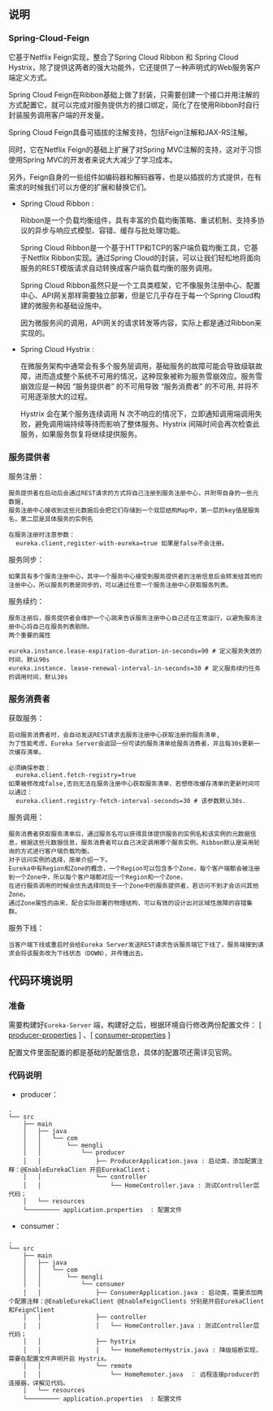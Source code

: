 ## 说明

### Spring-Cloud-Feign

它基于Netflix Feign实现，整合了Spring Cloud Ribbon 和 Spring Cloud Hystrix，除了提供这两者的强大功能外，它还提供了一种声明式的Web服务客户端定义方式。

Spring Cloud Feign在Ribbon基础上做了封装，只需要创建一个接口并用注解的方式配置它，就可以完成对服务提供方的接口绑定，简化了在使用Ribbon时自行封装服务调用客户端的开发量。

Spring Cloud Feign具备可插拔的注解支持，包括Feign注解和JAX-RS注解。

同时，它在Netflix Feign的基础上扩展了对Spring MVC注解的支持，这对于习惯使用Spring MVC的开发者来说大大减少了学习成本。

另外，Feign自身的一些组件如编码器和解码器等，也是以插拔的方式提供，在有需求的时候我们可以方便的扩展和替换它们。

- Spring Cloud Ribbon :
  
  Ribbon是一个负载均衡组件，具有丰富的负载均衡策略、重试机制、支持多协议的异步与响应式模型、容错、缓存与批处理功能。
  
  Spring Cloud Ribbon是一个基于HTTP和TCP的客户端负载均衡工具，它基于Netflix Ribbon实现。通过Spring Cloud的封装，可以让我们轻松地将面向服务的REST模版请求自动转换成客户端负载均衡的服务调用。
  
  Spring Cloud Ribbon虽然只是一个工具类框架，它不像服务注册中心、配置中心、API网关那样需要独立部署，但是它几乎存在于每一个Spring Cloud构建的微服务和基础设施中。
  
  因为微服务间的调用，API网关的请求转发等内容，实际上都是通过Ribbon来实现的。
  
- Spring Cloud Hystrix :
  
  在微服务架构中通常会有多个服务层调用，基础服务的故障可能会导致级联故障，进而造成整个系统不可用的情况，这种现象被称为服务雪崩效应。服务雪崩效应是一种因 “服务提供者” 的不可用导致 “服务消费者” 的不可用, 并将不可用逐渐放大的过程。
    
  Hystrix 会在某个服务连续调用 N 次不响应的情况下，立即通知调用端调用失败，避免调用端持续等待而影响了整体服务。Hystrix 间隔时间会再次检查此服务，如果服务恢复将继续提供服务。

### 服务提供者

服务注册：
```shell script
服务提供者在启动后会通过REST请求的方式将自己注册到服务注册中心，并附带自身的一些元数据,
服务注册中心接收到这些元数据后会把它们存储到一个双层结构Map中，第一层的key值是服务名，第二层是具体服务的实例名

在服务注册时注意参数：
  eureka.client,register-with-eureka=true 如果是false不会注册。
```

服务同步：
```shell script
如果具有多个服务注册中心，其中一个服务中心接受到服务提供者的注册信息后会转发给其他的注册中心，所以服务列表是同步的，可以通过任意一个服务注册中心获取服务列表。
```

服务续约：
```shell script
服务注册后，服务提供者会维护一个心跳来告诉服务注册中心自己还在正常运行，以避免服务注册中心将自己在服务列表剔除。
两个重要的属性

eureka.instance.lease-expiration-duration-in-seconds=90 # 定义服务失效的时间，默认90s
eureka.instance. lease-renewal-interval-in-seconds=30 # 定义服务续约任务的调用时间，默认30s
```

### 服务消费者

获取服务：
```shell script
启动服务消费者时，会自动发送REST请求去服务注册中心获取注册的服务清单,
为了性能考虑，Eureka Server会返回一份可读的服务清单给服务消费者，并且每30s更新一次缓存清单。

必须确保参数：
  eureka.client.fetch-registry=true
如果被修改成false,否则无法在服务注册中心获取服务清单，若想修改缓存清单的更新时间可以通过：
  eureka.client.registry-fetch-interval-seconds=30 # 该参数默认30s.
```

服务调用：
```shell script
服务消费者获取服务清单后，通过服务名可以获得具体提供服务的实例名和该实例的元数据信息，根据这些元数据信息，服务消费者可以自己决定调用哪个服务实例，Ribbon默认是采用轮询的方式进行客户端负载均衡。
对于访问实例的选择，简单介绍一下。
Eureka中有Region和Zone的概念，一个Region可以包含多个Zone，每个客户端都会被注册到一个Zone中，所以每个客户端都对应一个Region和一个Zone，
在进行服务调用的时候会优先选择同处于一个Zone中的服务提供者，若访问不到才会访问其他Zone。
通过Zone属性的由来，配合实际部署的物理结构，可以有效的设计出对区域性故障的容错集群。
```

服务下线：
```shell script
当客户端下线或重启时会给Eureka Server发送REST请求告诉服务端它下线了，服务端接到请求会将该服务改为下线状态（DOWN），并传播出去。
```

## 代码环境说明

### 准备

需要构建好`Eureka-Server` 端，构建好之后，根据环境自行修改两份配置文件： [ [producer-properties](https://github.com/MMMMMMLi/spring-cloud/tree/master/spring-cloud-feign/producer/src/main/resources/application.properties) ] 、[ [consumer-properties](https://github.com/MMMMMMLi/spring-cloud/tree/master/spring-cloud-feign/consumer/src/main/resources/application.properties) ]

配置文件里面配置的都是基础的配置信息，具体的配置项还需详见官网。

### 代码说明

- producer：
```shell script
.
└── src
    ├── main
    │   ├── java
    │   │   └── com
    │   │       └── mengli
    │   │           └── producer
    │   │               ├── ProducerApplication.java : 启动类，添加配置注释：@EnableEurekaClien 开启EurekaClient；
    │   │               └── controller
    │   │                   └── HomeController.java : 测试Controller层代码；
    │   └── resources
    └───────── application.properties  : 配置文件
```
- consumer：
```shell script
.
└── src
    ├── main
    │   ├── java
    │   │   └── com
    │   │       └── mengli
    │   │           └── consumer
    │   │               ├── ConsumerApplication.java : 启动类，需要添加两个配置注释：@EnableEurekaClient @EnableFeignClients 分别是开启EurekaClient和FeignClient
    │   │               ├── controller
    │   │               │   └── HomeController.java : 测试Controller层代码；
    │   │               ├── hystrix
    │   │               │   └── HomeRemoterHystrix.java : 降级熔断实现，需要在配置文件声明开启 Hystrix。
    │   │               └── remote
    │   │                   └── HomeRemoter.java  ： 远程连接producer的连接器，详解见代码。
    │   └── resources
    └───────── application.properties  : 配置文件
```